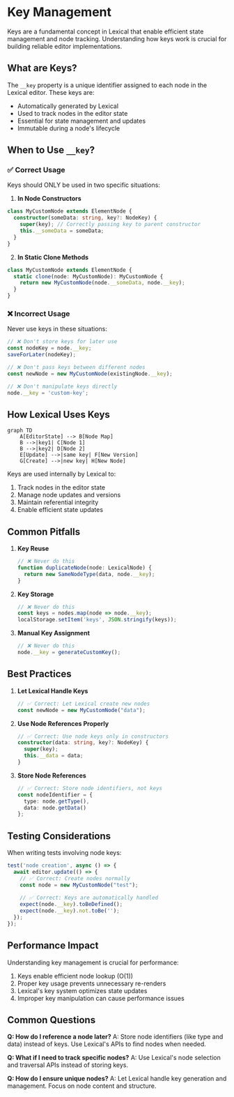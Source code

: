 # Key Management

Keys are a fundamental concept in Lexical that enable efficient state management and node tracking. Understanding how keys work is crucial for building reliable editor implementations.

## What are Keys?

The `__key` property is a unique identifier assigned to each node in the Lexical editor. These keys are:
- Automatically generated by Lexical
- Used to track nodes in the editor state
- Essential for state management and updates
- Immutable during a node's lifecycle

## When to Use `__key`?

### ✅ Correct Usage

Keys should ONLY be used in two specific situations:

1. **In Node Constructors**
```typescript
class MyCustomNode extends ElementNode {
  constructor(someData: string, key?: NodeKey) {
    super(key); // Correctly passing key to parent constructor
    this.__someData = someData;
  }
}
```

2. **In Static Clone Methods**
```typescript
class MyCustomNode extends ElementNode {
  static clone(node: MyCustomNode): MyCustomNode {
    return new MyCustomNode(node.__someData, node.__key);
  }
}
```

### ❌ Incorrect Usage

Never use keys in these situations:

```typescript
// ❌ Don't store keys for later use
const nodeKey = node.__key;
saveForLater(nodeKey);

// ❌ Don't pass keys between different nodes
const newNode = new MyCustomNode(existingNode.__key);

// ❌ Don't manipulate keys directly
node.__key = 'custom-key';
```

## How Lexical Uses Keys

```mermaid
graph TD
    A[EditorState] --> B[Node Map]
    B -->|key1| C[Node 1]
    B -->|key2| D[Node 2]
    E[Update] -->|same key| F[New Version]
    G[Create] -->|new key| H[New Node]
```

Keys are used internally by Lexical to:
1. Track nodes in the editor state
2. Manage node updates and versions
3. Maintain referential integrity
4. Enable efficient state updates

## Common Pitfalls

1. **Key Reuse**
   ```typescript
   // ❌ Never do this
   function duplicateNode(node: LexicalNode) {
     return new SameNodeType(data, node.__key);
   }
   ```

2. **Key Storage**
   ```typescript
   // ❌ Never do this
   const keys = nodes.map(node => node.__key);
   localStorage.setItem('keys', JSON.stringify(keys));
   ```

3. **Manual Key Assignment**
   ```typescript
   // ❌ Never do this
   node.__key = generateCustomKey();
   ```

## Best Practices

1. **Let Lexical Handle Keys**
   ```typescript
   // ✅ Correct: Let Lexical create new nodes
   const newNode = new MyCustomNode("data");
   ```

2. **Use Node References Properly**
   ```typescript
   // ✅ Correct: Use node keys only in constructors
   constructor(data: string, key?: NodeKey) {
     super(key);
     this.__data = data;
   }
   ```

3. **Store Node References**
   ```typescript
   // ✅ Correct: Store node identifiers, not keys
   const nodeIdentifier = {
     type: node.getType(),
     data: node.getData()
   };
   ```

## Testing Considerations

When writing tests involving node keys:

```typescript
test('node creation', async () => {
  await editor.update(() => {
    // ✅ Correct: Create nodes normally
    const node = new MyCustomNode("test");
    
    // ✅ Correct: Keys are automatically handled
    expect(node.__key).toBeDefined();
    expect(node.__key).not.toBe('');
  });
});
```

## Performance Impact

Understanding key management is crucial for performance:

1. Keys enable efficient node lookup (O(1))
2. Proper key usage prevents unnecessary re-renders
3. Lexical's key system optimizes state updates
4. Improper key manipulation can cause performance issues

## Common Questions

**Q: How do I reference a node later?**
A: Store node identifiers (like type and data) instead of keys. Use Lexical's APIs to find nodes when needed.

**Q: What if I need to track specific nodes?**
A: Use Lexical's node selection and traversal APIs instead of storing keys.

**Q: How do I ensure unique nodes?**
A: Let Lexical handle key generation and management. Focus on node content and structure. 